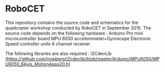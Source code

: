# RoboCET

This repository contains the source code and schematics for the quadcopter workshop conducted by RoboCET in September 2015. The source code depends on the following hardware : 
Arduino Pro mini microcontroller board 
MPU 6050 accelerometer+Gyroscope 
Electronic Speed controller units
6 channel receiver 



The following libraries are also required : 
I2CdevLib (https://github.com/jrowberg/i2cdevlib/blob/master/Arduino/MPU6050/MPU6050_6Axis_MotionApps20.h)


